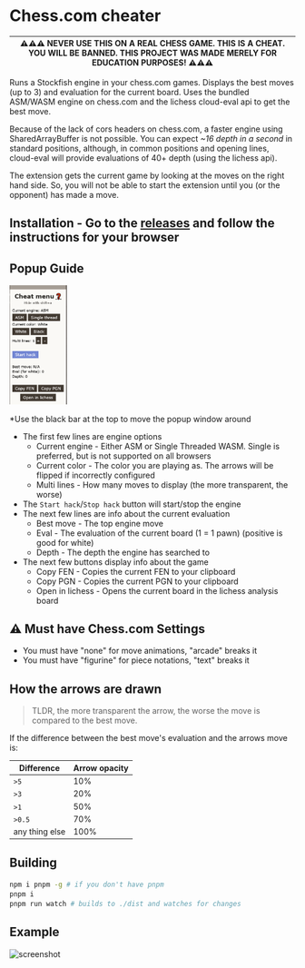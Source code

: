# Chess.com cheater

| ⚠⚠⚠ NEVER USE THIS ON A REAL CHESS GAME. THIS IS A CHEAT. YOU WILL BE BANNED. THIS PROJECT WAS MADE MERELY FOR EDUCATION PURPOSES! ⚠⚠⚠ |
| -------------------------------------------------------------------------------------------------------------------------------------- |

Runs a Stockfish engine in your chess.com games. Displays the best moves (up to 3) and evaluation for the current board. Uses the bundled ASM/WASM engine on chess.com and the lichess cloud-eval api to get the best move.

Because of the lack of cors headers on chess.com, a faster engine using SharedArrayBuffer is not possible. You can expect *~16 depth in a second* in standard positions, although, in common positions and opening lines, cloud-eval will provide evaluations of 40+ depth (using the lichess api).

The extension gets the current game by looking at the moves on the right hand side. So, you will not be able to start the extension until you (or the opponent) has made a move.

## Installation - Go to the [releases](https://github.com/jameslinimk/chess-com-cheater/releases/latest) and follow the instructions for your browser

## Popup Guide

<img src="./imgs/Screenshot%202023-04-05%20at%2013-21-45%20Play%20Chess%20Online%20Against%20the%20Computer.png" width="20%" alt="Chess.com cheat menu">

*Use the black bar at the top to move the popup window around

- The first few lines are engine options
  - Current engine - Either ASM or Single Threaded WASM. Single is preferred, but is not supported on all browsers
  - Current color - The color you are playing as. The arrows will be flipped if incorrectly configured
  - Multi lines - How many moves to display (the more transparent, the worse)
- The `Start hack`/`Stop hack` button will start/stop the engine
- The next few lines are info about the current evaluation
  - Best move - The top engine move
  - Eval - The evaluation of the current board (1 = 1 pawn) (positive is good for white)
  - Depth - The depth the engine has searched to
- The next few buttons display info about the game
  - Copy FEN - Copies the current FEN to your clipboard
  - Copy PGN - Copies the current PGN to your clipboard
  - Open in lichess - Opens the current board in the lichess analysis board

## ⚠ Must have Chess.com Settings

- You must have "none" for move animations, "arcade" breaks it
- You must have "figurine" for piece notations, "text" breaks it

## How the arrows are drawn

> TLDR, the more transparent the arrow, the worse the move is compared to the best move.

If the difference between the best move's evaluation and the arrows move is:

| Difference     | Arrow opacity |
| -------------- | ------------- |
| `>5`           | 10%           |
| `>3`           | 20%           |
| `>1`           | 50%           |
| `>0.5`         | 70%           |
| any thing else | 100%          |

## Building

```bash
npm i pnpm -g # if you don't have pnpm
pnpm i
pnpm run watch # builds to ./dist and watches for changes
````

## Example

![screenshot](./imgs/Screenshot%202023-04-05%20at%2013-22-22%20Play%20Chess%20Online%20Against%20the%20Computer.png)
